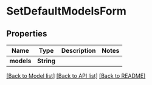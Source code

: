 # SetDefaultModelsForm

## Properties

Name | Type | Description | Notes
------------ | ------------- | ------------- | -------------
**models** | **String** |  | 

[[Back to Model list]](../README.md#documentation-for-models) [[Back to API list]](../README.md#documentation-for-api-endpoints) [[Back to README]](../README.md)


